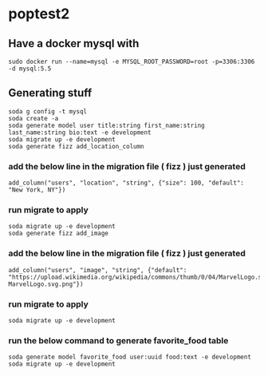 # poptest2
## Have a docker mysql with 

```
sudo docker run --name=mysql -e MYSQL_ROOT_PASSWORD=root -p=3306:3306 -d mysql:5.5
``` 

## Generating stuff 
```
soda g config -t mysql
soda create -a
soda generate model user title:string first_name:string last_name:string bio:text -e development
soda migrate up -e development
soda generate fizz add_location_column
```
### add the below line in the migration file ( fizz ) just generated
```
add_column("users", "location", "string", {"size": 100, "default": "New York, NY"})
```
### run migrate to apply
```
soda migrate up -e development
soda generate fizz add_image
```
### add the below line in the migration file ( fizz ) just generated
```
add_column("users", "image", "string", {"default": "https://upload.wikimedia.org/wikipedia/commons/thumb/0/04/MarvelLogo.svg/1200px-MarvelLogo.svg.png"})
```
### run migrate to apply
``` 
soda migrate up -e development
``` 
### run the below command to generate favorite_food table
```
soda generate model favorite_food user:uuid food:text -e development
soda migrate up -e development
```

